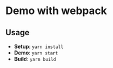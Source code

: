 # Demo with webpack

## Usage

- **Setup**: `yarn install`
- **Demo**: `yarn start`
- **Build**: `yarn build`
